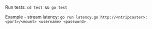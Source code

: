 Run tests: `cd test && go test`

Example - stream latency: `go run latency.go http://<ntripcaster>:<port>/<mount> <username> <password>`

